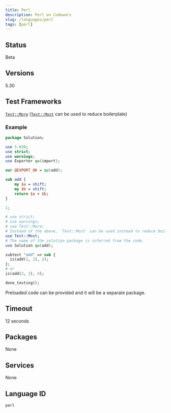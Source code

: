 ```yaml
---
title: Perl
description: Perl on Codewars
slug: /languages/perl
tags: [perl]
---
```



## Status

Beta

## Versions

5.30

## Test Frameworks

[`Test::More`](https://perldoc.perl.org/Test::More) ([`Test::Most`](https://metacpan.org/pod/Test::Most) can be used to reduce boilerplate)

### Example

```perl
package Solution;

use 5.030;
use strict;
use warnings;
use Exporter qw(import);

our @EXPORT_OK = qw(add);

sub add {
    my $a = shift;
    my $b = shift;
    return $a + $b;
}

1;
```

```perl
# use strict;
# use warnings;
# use Test::More;
# Instead of the above, `Test::Most` can be used instead to reduce boilerplate.
use Test::Most;
# The name of the solution package is inferred from the code.
use Solution qw(add);

subtest "add" => sub {
  is(add(1, 1), 2);
};
# or
is(add(2, 2), 4);

done_testing();
```

Preloaded code can be provided and it will be a separate package.

## Timeout

12 seconds

## Packages

None

## Services

None


## Language ID

`perl`

